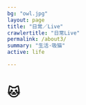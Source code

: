 ```yaml
---
bg: "owl.jpg"
layout: page
title: "日常／Live"
crawlertitle: "日常Live"
permalink: /about3/
summary: "生活·吸猫"
active: life

---
```



# 🐱
